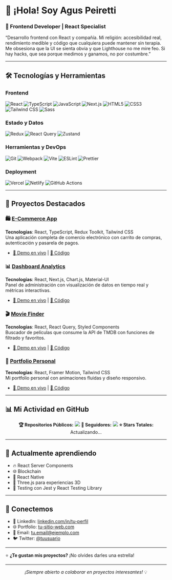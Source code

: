 # 👋 ¡Hola! Soy Agus Peiretti

### 🚀 Frontend Developer | React Specialist

“Desarrollo frontend con React y compañía. Mi religión: accesibilidad real, rendimiento medible y código que cualquiera puede mantener sin terapia. Me obsesiona que la UI se sienta obvia y que Lighthouse no me mire feo. Si hay hacks, que sea porque medimos y ganamos, no por costumbre.”

---

## 🛠️ Tecnologías y Herramientas

### Frontend
![React](https://img.shields.io/badge/-React-61DAFB?style=flat-square&logo=react&logoColor=black)
![TypeScript](https://img.shields.io/badge/-TypeScript-3178C6?style=flat-square&logo=typescript&logoColor=white)
![JavaScript](https://img.shields.io/badge/-JavaScript-F7DF1E?style=flat-square&logo=javascript&logoColor=black)
![Next.js](https://img.shields.io/badge/-Next.js-000000?style=flat-square&logo=next.js&logoColor=white)
![HTML5](https://img.shields.io/badge/-HTML5-E34F26?style=flat-square&logo=html5&logoColor=white)
![CSS3](https://img.shields.io/badge/-CSS3-1572B6?style=flat-square&logo=css3&logoColor=white)
![Tailwind CSS](https://img.shields.io/badge/-Tailwind%20CSS-38B2AC?style=flat-square&logo=tailwind-css&logoColor=white)
![Sass](https://img.shields.io/badge/-Sass-CC6699?style=flat-square&logo=sass&logoColor=white)

### Estado y Datos
![Redux](https://img.shields.io/badge/-Redux-764ABC?style=flat-square&logo=redux&logoColor=white)
![React Query](https://img.shields.io/badge/-React%20Query-FF4154?style=flat-square&logo=react-query&logoColor=white)
![Zustand](https://img.shields.io/badge/-Zustand-443E38?style=flat-square&logo=zustand&logoColor=white)

### Herramientas y DevOps
![Git](https://img.shields.io/badge/-Git-F05032?style=flat-square&logo=git&logoColor=white)
![Webpack](https://img.shields.io/badge/-Webpack-8DD6F9?style=flat-square&logo=webpack&logoColor=black)
![Vite](https://img.shields.io/badge/-Vite-646CFF?style=flat-square&logo=vite&logoColor=white)
![ESLint](https://img.shields.io/badge/-ESLint-4B32C3?style=flat-square&logo=eslint&logoColor=white)
![Prettier](https://img.shields.io/badge/-Prettier-F7B93E?style=flat-square&logo=prettier&logoColor=black)

### Deployment
![Vercel](https://img.shields.io/badge/-Vercel-000000?style=flat-square&logo=vercel&logoColor=white)
![Netlify](https://img.shields.io/badge/-Netlify-00C7B7?style=flat-square&logo=netlify&logoColor=white)
![GitHub Actions](https://img.shields.io/badge/-GitHub%20Actions-2088FF?style=flat-square&logo=github-actions&logoColor=white)

---

## 🎯 Proyectos Destacados

### 🛍️ [E-Commerce App](https://tu-ecommerce.vercel.app)
**Tecnologías**: React, TypeScript, Redux Toolkit, Tailwind CSS  
Una aplicación completa de comercio electrónico con carrito de compras, autenticación y pasarela de pagos.
- [🔗 Demo en vivo](https://tu-ecommerce.vercel.app) | [📝 Código](https://github.com/tuusuario/ecommerce-app)

### 📊 [Dashboard Analytics](https://tu-dashboard.vercel.app)
**Tecnologías**: React, Next.js, Chart.js, Material-UI  
Panel de administración con visualización de datos en tiempo real y métricas interactivas.
- [🔗 Demo en vivo](https://tu-dashboard.vercel.app) | [📝 Código](https://github.com/tuusuario/analytics-dashboard)

### 🎬 [Movie Finder](https://tu-moviefinder.netlify.app)
**Tecnologías**: React, React Query, Styled Components  
Buscador de películas que consume la API de TMDB con funciones de filtrado y favoritos.
- [🔗 Demo en vivo](https://tu-moviefinder.netlify.app) | [📝 Código](https://github.com/tuusuario/movie-finder)

### 💼 [Portfolio Personal](https://tu-portfolio.com)
**Tecnologías**: React, Framer Motion, Tailwind CSS  
Mi portfolio personal con animaciones fluidas y diseño responsivo.
- [🔗 Demo en vivo](https://tu-portfolio.com) | [📝 Código](https://github.com/tuusuario/portfolio)

---

## 📊 Mi Actividad en GitHub

<div align="center">
  
**🏆 Repositorios Públicos:** ![](https://img.shields.io/badge/dynamic/json?color=blue&label=&query=%24.public_repos&url=https%3A%2F%2Fapi.github.com%2Fusers%2Faguspeiretti&style=flat-square)
**👥 Seguidores:** ![](https://img.shields.io/badge/dynamic/json?color=green&label=&query=%24.followers&url=https%3A%2F%2Fapi.github.com%2Fusers%2Faguspeiretti&style=flat-square)
**⭐ Stars Totales:** Actualizando...

</div>

---

## 🌱 Actualmente aprendiendo

- 🔥 React Server Components
- 🌐 Blockchain
- 📱 React Native
- 🎨 Three.js para experiencias 3D
- 🧪 Testing con Jest y React Testing Library

---

## 🤝 Conectemos

- 💼 LinkedIn: [linkedin.com/in/tu-perfil](https://linkedin.com/in/tu-perfil)
- 🌐 Portfolio: [tu-sitio-web.com](https://tu-sitio-web.com)
- 📧 Email: tu.email@ejemplo.com
- 🐦 Twitter: [@tuusuario](https://twitter.com/tuusuario)

---

⭐️ **¿Te gustan mis proyectos?** ¡No olvides darles una estrella!

---

<div align="center">
  <i>¡Siempre abierto a colaborar en proyectos interesantes!</i> 💡
</div>
